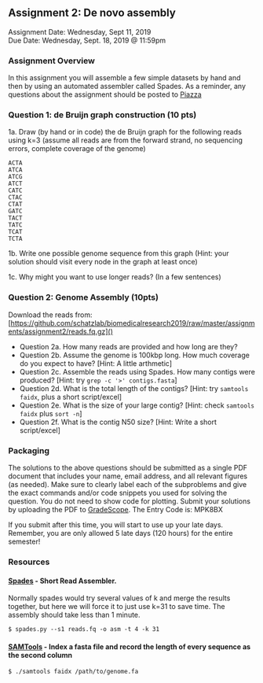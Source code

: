 ## Assignment 2: De novo assembly
Assignment Date: Wednesday, Sept 11, 2019 <br>
Due Date: Wednesday, Sept. 18, 2019 @ 11:59pm <br>

### Assignment Overview

In this assignment you will assemble a few simple datasets by hand and then by using an automated assembler called Spades.
As a reminder, any questions about the assignment should be posted to [Piazza](https://piazza.com/jhu/fall2019/en601452/resources)

### Question 1: de Bruijn graph construction (10 pts)

1a. Draw (by hand or in code) the de Bruijn graph for the following reads using k=3 (assume all reads are from the forward strand, no sequencing errors, complete coverage of the genome)

	ACTA
	ATCA
	ATCG
	ATCT
	CATC
	CTAC
	CTAT
	GATC
	TACT
	TATC
	TCAT
	TCTA

1b. Write one possible genome sequence from this graph
(Hint: your solution should visit every node in the graph at least once)

1c. Why might you want to use longer reads? (In a few sentences)


### Question 2: Genome Assembly (10pts)

Download the reads from: [https://github.com/schatzlab/biomedicalresearch2019/raw/master/assignments/assignment2/reads.fq.gz]()

- Question 2a. How many reads are provided and how long are they? 
- Question 2b. Assume the genome is 100kbp long. How much coverage do you expect to have? [Hint: A little arthmetic]
- Question 2c. Assemble the reads using Spades.  How many contigs were produced? [Hint: try `grep -c '>' contigs.fasta`]
- Question 2d. What is the total length of the contigs? [Hint: try `samtools faidx`, plus a short script/excel]
- Question 2e. What is the size of your large contig? [Hint: check `samtools faidx` plus `sort -n`]
- Question 2f. What is the contig N50 size? [Hint: Write a short script/excel]


### Packaging

The solutions to the above questions should be submitted as a single PDF document that includes your name, email address, and 
all relevant figures (as needed). Make sure to clearly label each of the subproblems and give the exact commands and/or code snippets you used for 
solving the question. You do not need to show code for plotting. 
Submit your solutions by uploading the PDF to [GradeScope](https://www.gradescope.com/courses/60230). The Entry Code is: MPK8BX 

If you submit after this time, you will start to use up your late days. Remember, you are only allowed 5 late days (120 hours) for the entire semester!


### Resources

####  [Spades](http://cab.spbu.ru/software/spades/) - Short Read Assembler.

Normally spades would try several values of k and merge the results together, but here we will force it to just use k=31 to save time. The assembly should take less than 1 minute.

```
$ spades.py --s1 reads.fq -o asm -t 4 -k 31
```

#### [SAMTools](http://www.htslib.org/) - Index a fasta file and record the length of every sequence as the second column

```
$ ./samtools faidx /path/to/genome.fa 
```

